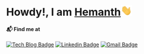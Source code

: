 <h1>Howdy!, I am <a href="https://github.com/Defcon27">Hemanth</a><img src="https://raw.githubusercontent.com/ABSphreak/ABSphreak/master/gifs/Hi.gif" width="30px"></h1>

#### 📬 Find me at
[![Tech Blog Badge](http://img.shields.io/badge/-Github-black?style=flat-square&logo=github&link=https://github.com/Defcon27/)](https://github.com/Defcon27/) 
[![Linkedin Badge](https://img.shields.io/badge/-LinkedIn-blue?style=flat-square&logo=Linkedin&logoColor=white&link=https://www.linkedin.com/in/hemanthkollipara/)](https://www.linkedin.com/in/hemanthkollipara)
[![Gmail Badge](https://img.shields.io/badge/-Gmail-d14836?style=flat-square&logo=Gmail&logoColor=white&link=mailto:defcon.sentinal95@gmail.com)](mailto:defcon.sentinal95@gmail.com)




<!--
**Defcon27/Defcon27** is a ✨ _special_ ✨ repository because its `README.md` (this file) appears on your GitHub profile.

[![github stats](https://github-readme-stats.vercel.app/api?username=Defcon27&show_icons=true&hide_border=False)](https://github.com/Defcon27/)


Here are some ideas to get you started:

- 🔭 I’m currently working on ...
- 🌱 I’m currently learning ...
- 👯 I’m looking to collaborate on ...
- 🤔 I’m looking for help with ...
- 💬 Ask me about ...
- 📫 How to reach me: ...
- 😄 Pronouns: ...
- ⚡ Fun fact: ...
-->
